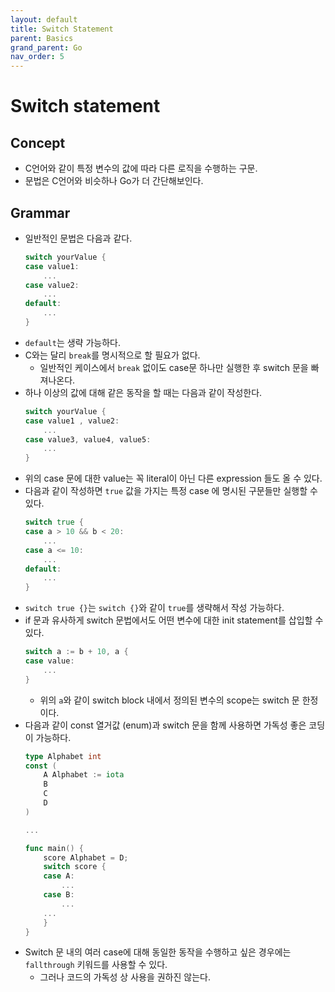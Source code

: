 ```yaml
---
layout: default
title: Switch Statement
parent: Basics
grand_parent: Go
nav_order: 5
---
```

# Switch statement
## Concept
* C언어와 같이 특정 변수의 값에 따라 다른 로직을 수행하는 구문.
* 문법은 C언어와 비슷하나 Go가 더 간단해보인다.

## Grammar
* 일반적인 문법은 다음과 같다.
    ```go
    switch yourValue {
    case value1:
        ...
    case value2:
        ...
    default:
        ...
    }
    ```
* `default`는 생략 가능하다.
* C와는 달리 `break`를 명시적으로 할 필요가 없다.
  * 일반적인 케이스에서 `break` 없이도 case문 하나만 실행한 후 switch 문을 빠져나온다.
* 하나 이상의 값에 대해 같은 동작을 할 때는 다음과 같이 작성한다.
    ```go
    switch yourValue {
    case value1 , value2:
        ...
    case value3, value4, value5:
        ...
    }
    ```
* 위의 case 문에 대한 value는 꼭 literal이 아닌 다른 expression 들도 올 수 있다.
* 다음과 같이 작성하면 `true` 값을 가지는 특정 case 에 명시된 구문들만 실행할 수 있다.
    ```go
    switch true {
    case a > 10 && b < 20:
        ...
    case a <= 10:
        ...
    default:
        ...
    }
    ```
* `switch true {}`는 `switch {}`와 같이 `true`를 생략해서 작성 가능하다.
* if 문과 유사하게 switch 문법에서도 어떤 변수에 대한 init statement를 삽입할 수 있다.
    ```go
    switch a := b + 10, a {
    case value:
        ...
    }
    ```
    * 위의 `a`와 같이 switch block 내에서 정의된 변수의 scope는 switch 문 한정이다.
* 다음과 같이 const 열거값 (enum)과 switch 문을 함께 사용하면 가독성 좋은 코딩이 가능하다.
    ```go
    type Alphabet int
    const (
        A Alphabet := iota
        B
        C
        D
    )

    ...
    
    func main() {
        score Alphabet = D;
        switch score {
        case A:
            ...
        case B:
            ...
        ...
        }
    }
    ```
* Switch 문 내의 여러 case에 대해 동일한 동작을 수행하고 싶은 경우에는 `fallthrough` 키워드를 사용할 수 있다. 
  * 그러나 코드의 가독성 상 사용을 권하진 않는다.
